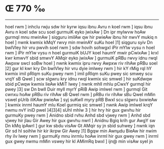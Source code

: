 # Œ 770 ‰
---
hoeI rwm ] inhclu rwju sdw hir kyrw iqsu ibnu Avru n koeI rwm ] iqsu
ibnu Avru n koeI sdw scu soeI gurmuiK eyko jwixAw ] Dn ipr mylwvw hoAw
gurmqI mnu mwinAw ] siqguru imilAw qw hir pwieAw ibnu hir nwvY mukiq
n hoeI ] nwnk kwmix kMqY rwvy min mwinAY suKu hoeI ]1] siqguru syiv Dn
bwlVIey hir vru pwvih soeI rwm ] sdw hovih sohwgxI iPir mYlw vysu n
hoeI rwm ] iPir mYlw vysu n hoeI gurmuiK bUJY koeI haumY mwir pCwixAw ]
krxI kwr kmwvY sbid smwvY AMqir eyko jwixAw ] gurmuiK pRBu rwvy idnu
rwqI Awpxw swcI soBw hoeI ] nwnk kwmix ipru rwvy Awpxw riv rihAw
pRBu soeI ]2] gur kI kwr kry Dn bwlVIey hir vru dyie imlwey rwm ] hir
kY rMig rqI hY kwmix imil pRIqm suKu pwey rwm ] imil pRIqm suKu pwey sic
smwey scu vrqY sB QweI ] scw sIgwru kry idnu rwqI kwmix sic smweI ]
hir suKdwqw sbid pCwqw kwmix lieAw kMiT lwey ] nwnk mhlI mhlu
pCwxY gurmqI hir pwey ]3] sw Dn bwlI Duir mylI myrY pRiB Awip imlweI
rwm ] gurmqI Git cwnxu hoAw pRBu riv rihAw sB QweI rwm ] pRBu riv
rihAw sBu QweI mMin vsweI pUrib iliKAw pwieAw ] syj suKwlI myry pRB
BwxI scu sIgwru bxwieAw ] kwmix inrml haumY mlu KoeI gurmiq sic
smweI ] nwnk Awip imlweI krqY nwmu nvY iniD pweI ]4]3]4] sUhI
mhlw 3 ] hir hry hir gux gwvhu hir gurmuKy pwey rwm ] Anidno sbid
rvhu Anhd sbd vjwey rwm ] Anhd sbd vjwey hir jIau Gir Awey hir
gux gwvhu nwrI ] Anidnu Bgiq krih gur AwgY sw Dn kMq ipAwrI ] gur
kw sbdu visAw Gt AMqir sy jn sbid suhwey ] nwnk iqn Gir sd hI
soihlw hir kir ikrpw Gir Awey ]1] Bgqw min Awnµdu BieAw hir nwim
rhy ilv lwey rwm ] gurmuKy mnu inrmlu hoAw inrml hir gux gwey rwm ]
inrml gux gwey nwmu mMin vswey hir kI AMimRq bwxI ] ijn@ min visAw
syeI jn
####
